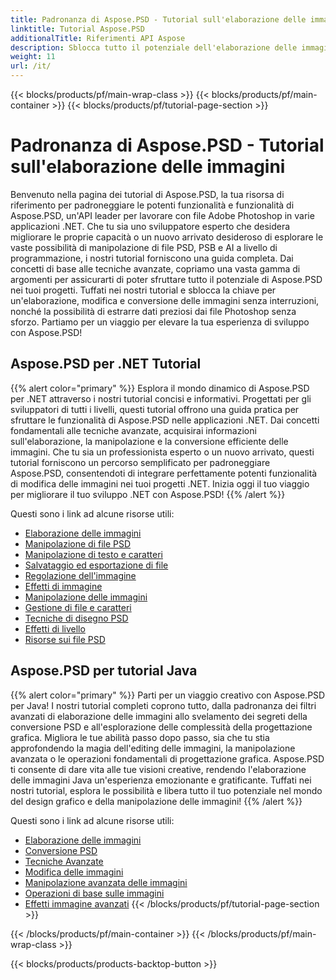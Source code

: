 ```yaml
---
title: Padronanza di Aspose.PSD - Tutorial sull'elaborazione delle immagini
linktitle: Tutorial Aspose.PSD
additionalTitle: Riferimenti API Aspose
description: Sblocca tutto il potenziale dell'elaborazione delle immagini con Aspose.PSD! Tuffati nei nostri tutorial completi per ottenere approfondimenti da esperti e indicazioni pratiche.
weight: 11
url: /it/
---
```


{{< blocks/products/pf/main-wrap-class >}}
{{< blocks/products/pf/main-container >}}
{{< blocks/products/pf/tutorial-page-section >}}

# Padronanza di Aspose.PSD - Tutorial sull'elaborazione delle immagini


Benvenuto nella pagina dei tutorial di Aspose.PSD, la tua risorsa di riferimento per padroneggiare le potenti funzionalità e funzionalità di Aspose.PSD, un'API leader per lavorare con file Adobe Photoshop in varie applicazioni .NET. Che tu sia uno sviluppatore esperto che desidera migliorare le proprie capacità o un nuovo arrivato desideroso di esplorare le vaste possibilità di manipolazione di file PSD, PSB e AI a livello di programmazione, i nostri tutorial forniscono una guida completa. Dai concetti di base alle tecniche avanzate, copriamo una vasta gamma di argomenti per assicurarti di poter sfruttare tutto il potenziale di Aspose.PSD nei tuoi progetti. Tuffati nei nostri tutorial e sblocca la chiave per un'elaborazione, modifica e conversione delle immagini senza interruzioni, nonché la possibilità di estrarre dati preziosi dai file Photoshop senza sforzo. Partiamo per un viaggio per elevare la tua esperienza di sviluppo con Aspose.PSD!

## Aspose.PSD per .NET Tutorial
{{% alert color="primary" %}}
Esplora il mondo dinamico di Aspose.PSD per .NET attraverso i nostri tutorial concisi e informativi. Progettati per gli sviluppatori di tutti i livelli, questi tutorial offrono una guida pratica per sfruttare le funzionalità di Aspose.PSD nelle applicazioni .NET. Dai concetti fondamentali alle tecniche avanzate, acquisirai informazioni sull'elaborazione, la manipolazione e la conversione efficiente delle immagini. Che tu sia un professionista esperto o un nuovo arrivato, questi tutorial forniscono un percorso semplificato per padroneggiare Aspose.PSD, consentendoti di integrare perfettamente potenti funzionalità di modifica delle immagini nei tuoi progetti .NET. Inizia oggi il tuo viaggio per migliorare il tuo sviluppo .NET con Aspose.PSD!
{{% /alert %}}

Questi sono i link ad alcune risorse utili:
 
- [Elaborazione delle immagini](./net/image-processing/)
- [Manipolazione di file PSD](./net/psd-file-manipulation/)
- [Manipolazione di testo e caratteri](./net/text-and-font-manipulation/)
- [Salvataggio ed esportazione di file](./net/file-saving-and-exporting/)
- [Regolazione dell'immagine](./net/image-adjustment/)
- [Effetti di immagine](./net/image-effects/)
- [Manipolazione delle immagini](./net/image-manipulation/)
- [Gestione di file e caratteri](./net/file-and-font-handling/)
- [Tecniche di disegno PSD](./net/psd-drawing-techniques/)
- [Effetti di livello](./net/layer-effects/)
- [Risorse sui file PSD](./net/psd-file-resources/)


## Aspose.PSD per tutorial Java
{{% alert color="primary" %}}
Parti per un viaggio creativo con Aspose.PSD per Java! I nostri tutorial completi coprono tutto, dalla padronanza dei filtri avanzati di elaborazione delle immagini allo svelamento dei segreti della conversione PSD e all'esplorazione delle complessità della progettazione grafica. Migliora le tue abilità passo dopo passo, sia che tu stia approfondendo la magia dell'editing delle immagini, la manipolazione avanzata o le operazioni fondamentali di progettazione grafica. Aspose.PSD ti consente di dare vita alle tue visioni creative, rendendo l'elaborazione delle immagini Java un'esperienza emozionante e gratificante. Tuffati nei nostri tutorial, esplora le possibilità e libera tutto il tuo potenziale nel mondo del design grafico e della manipolazione delle immagini!
{{% /alert %}}

Questi sono i link ad alcune risorse utili:

- [Elaborazione delle immagini](./java/image-processing/)
- [Conversione PSD](./java/psd-conversion/)
- [Tecniche Avanzate](./java/advanced-techniques/)
- [Modifica delle immagini](./java/image-editing/)
- [Manipolazione avanzata delle immagini](./java/advanced-image-manipulation/)
- [Operazioni di base sulle immagini](./java/basic-image-operations/)
- [Effetti immagine avanzati](./java/advanced-image-effects/)
{{< /blocks/products/pf/tutorial-page-section >}}

{{< /blocks/products/pf/main-container >}}
{{< /blocks/products/pf/main-wrap-class >}}

{{< blocks/products/products-backtop-button >}}
